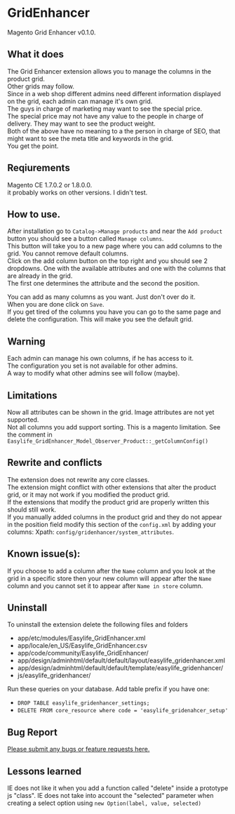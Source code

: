 GridEnhancer
============

Magento Grid Enhancer v0.1.0.

What it does
----------
The Grid Enhancer extension allows you to manage the columns in the product grid.  
Other grids may follow.  
Since in a web shop different admins need different information displayed on the grid, each admin can manage it's own grid.  
The guys in charge of marketing may want to see the special price.  
The special price may not have any value to the people in charge of delivery. They may want to see the product weight.  
Both of the above have no meaning to a the person in charge of SEO, that might want to see the meta title and keywords in the grid.  
You get the point.  

Reqiurements
--------
Magento CE 1.7.0.2 or 1.8.0.0.  
it probably works on other versions. I didn't test.  

How to use.
----------

After installation go to `Catalog->Manage products` and near the `Add product` button you should see a button called `Manage columns`.  
This button will take you to a new page where you can add columns to the grid. You cannot remove default columns.  
Click on the add column button on the top right and you should see 2 dropdowns. One with the available attributes and one with the columns that are already in the grid.  
The first one determines the attribute and the second the position.  
<img src="http://i.imgur.com/n3ZuCab.png" alt=""/>

You can add as many columns as you want. Just don't over do it.  
When you are done click on `Save`.  
If you get tired of the columns you have you can go to the same page and delete the configuration. This will make you see the default grid.  

Warning
--------
Each admin can manage his own columns, if he has access to it.  
The configuration you set is not available for other admins.  
A way to modify what other admins see will follow (maybe).  

Limitations
--------
Now all attributes can be shown in the grid. Image attributes are not yet supported.  
Not all columns you add support sorting. This is a magento limitation. See the comment in  `Easylife_GridEnhancer_Model_Observer_Product::_getColumnConfig()`

Rewrite and conflicts
----------
The extension does not rewrite any core classes.  
The extension might conflict with other extensions that alter the product grid, or it may not work if you modified the product grid.  
If the extensions that modify the product grid are properly written this should still work.  
If you manually added columns in the product grid and they do not appear in the position field modify this section of the `config.xml` by adding your columns: Xpath: `config/gridenhancer/system_attributes`.

Known issue(s):
-------
If you choose to add a column after the `Name` column and you look at the grid in a specific store then your new column will appear after the `Name` column and you cannot set it to appear after `Name in store` column.

Uninstall
-------

To uninstall the extension delete the following files and folders  
 - app/etc/modules/Easylife_GridEnhancer.xml  
 - app/locale/en\_US/Easylife\_GridEnhancer.csv  
 - app/code/community/Easylife\_GridEnhancer/  
 - app/design/adminhtml/default/default/layout/easylife\_gridenhancer.xml  
 - app/design/adminhtml/default/default/template/easylife\_gridenhancer/  
 - js/easylife\_gridenhancer/  

Run these queries on your database. Add table prefix if you have one:  
 - `DROP TABLE easylife_gridenhancer_settings;`  
 - `DELETE FROM core_resource where code = 'easylife_gridenahcer_setup'`  

Bug Report
------
<a href="https://github.com/tzyganu/GridEnhancer/issues">Please submit any bugs or feature requests here.</a>

Lessons learned
--------
IE does not like it when you add a function called "delete" inside a prototype js "class".
IE does not take into account the "selected" parameter when creating a select option using `new Option(label, value, selected)`
